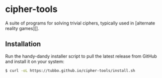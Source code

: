 # cipher-tools

A suite of programs for solving trivial ciphers, typically used in
[alternate reality games][].

## Installation

Run the handy-dandy installer script to pull the latest release from
GitHub and install it on your system:

```bash
$ curl -oL https://tubbo.github.io/cipher-tools/install.sh
```

